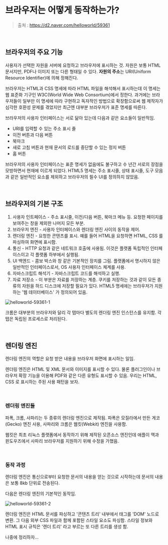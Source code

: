 # 브라우저는 어떻게 동작하는가?

> 출처 : https://d2.naver.com/helloworld/59361

<br/>

## 브라우저의 주요 기능

사용자가 선택한 자원을 서버에 요청하고 브라우저에 표시하는 것. 자원은 보통 HTML 문서지만, PDF나 이미지 또는 다른 형태일 수 있다. **자원의 주소**는 URI(Uniform Resource Identifier)에 의해 정해진다.

브라우저는 HTML과 CSS 명세에 따라 HTML 파일을 해석해서 표시하는데 이 명세는 웹 표준화 기구인 W3C(World Wide Web Consortium)에서 정한다. 과거에는 브라우저들이 일부만 이 명세에 따라 구현하고 독자적인 방법으로 확장함으로써 웹 제작자가 심각한 호환성 문제를 겪었지만 최근엔 대부분 브라우저가 표준 명세를 따른다.

브라우저의 사용자 인터페이스는 서로 닮아 있는데 다음과 같은 요소들이 일반적임.

- URI를 입력할 수 있는 주소 표시 줄
- 이전 버튼과 다음 버튼
- 북마크
- 새로 고침 버튼과 현재 문서의 로드를 중단할 수 있는 정지 버튼
- 홈 버튼

브라우저의 사용자 인터페이스는 표준 명세가 없음에도 불구하고 수 년간 서로의 장점을 모방하면서 현재에 이르게 되었다. HTML5 명세는 주소 표시줄, 상태 표시줄, 도구 모음과 같은 일반적인 요소를 제외하고 브라우저의 필수 UI를 정의하지 않았음.

<br/>

## 브라우저의 기본 구조

1. 사용자 인트페이스 - 주소 표시줄, 이전/다음 버튼, 북마크 메뉴 등. 요청한 페이지를 보여주는 창을 제외한 나머지 모든 부분.
2. 브라우저 엔진 - 사용자 인터페이스와 렌더링 엔진 사이의 동작을 제어.
3. 렌더링 엔진 - 요청한 콘텐츠를 표시. 예를 들어 HTML을 요청하면 HTML, CSS 를 파싱하여 화면에 표시함.
4. 통신 - HTTP 요청과 같은 네트워크 호출에 사용됨. 이것은 플랫폼 독립적인 인터페이스이고 각 플랫폼 하부에서 실행됨.
5. UI 백엔드 - 콤보 박스와 창 같은 기본적인 장치를 그림. 플랫폼에서 명시하지 않은 일반적인 인터페이스로서, OS 사용자 인터페이스 체계를 사용.
6. 자바스크립트 해석기 - 자바스크립트 코드를 해석하고 실행.
7. 자료 저장소 - 이 부분은 자료를 저장하는 계층. 쿠키를 저장하는 것과 같이 모든 종류의 자원을 하드 디스크에 저장할 필요가 있다. HTML5 명세에는 브라우저가 지원하는 '웹 데이터베이스' 가 정의되어 있음.

![helloworld-59361-1](https://user-images.githubusercontent.com/59427983/112258031-23a04600-8ca9-11eb-8cd9-cf56d9d10ff5.png)

크롬은 대부분의 브라우저와 달리 각 탭마다 별도의 렌더링 엔진 인스턴스를 유지함. 각 탭은 독립된 프로세스로 처리된다.

<br/>

## 렌더링 엔진

렌더링 엔진의 역할은 요청 받은 내용을 브라우저 화면에 표시하는 일임.

렌더링 엔진은 HTML 및 XML 문서와 이미지를 표시할 수 있다. 물론 플러그인이나 브라우저 확장 기능을 이용해 PDF와 같은 다른 유형도 표시할 수 있음. 우리는 HTML, CSS 로 표시하는 주된 사용 패턴을 보자.

<br/>

### 렌더링 엔진들

파폭, 크롬, 사파리는 두 종류의 렌더링 엔진으로 제작됨. 파폭은 모질라에서 만든 게코(Gecko) 엔진 사용, 사파리와 크롬은 웹킷(Webkit) 엔진을 사용함.

웹킷은 최초 리눅스 플랫폼에서 동작하기 위해 제작된 오픈소스 엔진인데 애플이 맥과 윈도우즈에서 사파리 브라우저를 지원하기 위해 수정을 가했음.

<br/>

### 동작 과정

렌더링 엔진은 통신으로부터 요청한 문서의 내용을 얻는 것으로 시작하는데 문서의 내용은 보통 8kb 단위로 전송된다.

다음은 렌더링 엔진의 기본적인 동작임.

![helloworld-59361-2](https://user-images.githubusercontent.com/59427983/112258371-bc36c600-8ca9-11eb-9bdb-8aed8622d53e.png)

렌더링 엔진은 HTML 문서를 파싱하고 '콘텐츠 트리' 내부에서 태그를 'DOM' 노드로 변환. 그 다음 외부 CSS 파일과 함께 포함된 스타일 요소도 파싱함. 스타일 정보와 HTML 표시 규칙은 '렌더 트리' 라고 부르는 또 다른 트리를 생성 함.

나중에 정리하자...